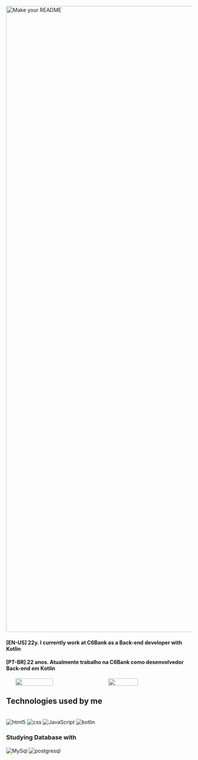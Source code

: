 <img width="1700" alt="Make your README" src="https://github.com/MauricioAlmeida03/MauricioAlmeida03/assets/160983695/7c119a99-9188-4712-b5b5-32b4277613e2">

#### [EN-US] 22y. I currently work at C6Bank as a Back-end developer with Kotlin
#### [PT-BR] 22 anos. Atualmente trabalho na C6Bank como desenvolvedor Back-end em Kotlin

<div style="display: flex; justify-content:space-evenly">
  <img src="https://github-readme-stats.vercel.app/api?username=MauricioAlmeida03&show_icons=true&theme=tokyonight" style="width: 45%;">
  <img src="https://github-readme-stats.vercel.app/api/top-langs/?username=MauricioAlmeida03&layout=compact&theme=tokyonight" style="width: 40%;">
</div>

## Technologies used by me
<div style= 'display:inline_block'><br/>
<img align='center' alt='html5' src='https://img.shields.io/badge/HTML5-E34F26?style=for-the-badge&logo=html5&logoColor=white'/>
<img align='center' alt='css' src='https://img.shields.io/badge/CSS3-1572B6?style=for-the-badge&logo=css3&logoColor=white'/>
<img align='center' alt='JavaScript' src='https://img.shields.io/badge/JavaScript-F7DF1E?style=for-the-badge&logo=javascript&logoColor=black'/>
<img align='center' alt='kotlin' src='https://img.shields.io/badge/Kotlin-0095D5?style=for-the-badge&logo=kotlin&logoColor=purple'/>

</div>

### Studying Database with
 <img align='center' alt='MySql' src='https://img.shields.io/badge/MySQL-blue?style=for-the-badge&logo=mysql&logoColor=be5503&badgeColor=FFA500'/>
 <img align='center' alt='postgresql' src='https://img.shields.io/badge/PostgreSQL-4169E1?style=for-the-badge&logo=postgresql&logoColor=white'/>

